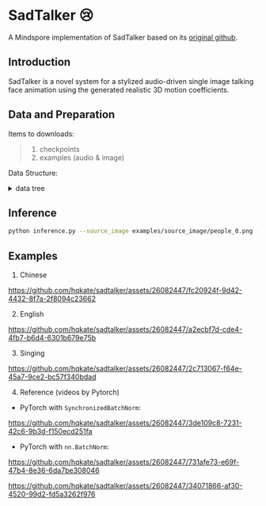 # SadTalker :cry:

A Mindspore implementation of SadTalker based on its [original github](https://github.com/OpenTalker/SadTalker).

## Introduction
SadTalker is a novel system for a stylized audio-driven single image talking face animation using the generated realistic 3D motion coefficients.

## Data and Preparation

Items to downloads:

> 1. checkpoints
> 2. examples (audio & image)

Data Structure:
<details>
  <summary>data tree</summary>
    
    ```bash 
    checkpoints/
    ├── BFM_Fitting
    │   ├── 01_MorphableModel.mat
    │   ├── BFM09_model_info.mat
    │   ├── BFM_exp_idx.mat
    │   ├── BFM_front_idx.mat
    │   ├── Exp_Pca.bin
    │   ├── facemodel_info.mat
    │   ├── select_vertex_id.mat
    │   ├── similarity_Lm3D_all.mat
    │   └── std_exp.txt
    ├── ms
    │   ├── ms_audio2exp.ckpt
    │   ├── ms_audio2pose.ckpt
    │   ├── ms_generator.ckpt
    │   ├── ms_he_estimator.ckpt
    │   ├── ms_kp_extractor.ckpt
    │   ├── ms_mapping.ckpt
    │   ├── ms_mapping_full.ckpt
    │   └── ms_net_recon.ckpt
    gfpgan/
    └── weights
        ├── alignment_WFLW_4HG.ckpt
        ├── detection_Resnet50_Final.ckpt
        ├── GFPGANv1.4.ckpt
        └── parsing_parsenet.ckpt
    examples/
    ├── driven_audio
    │   ├── bus_chinese.wav
    │   ├── chinese_news.wav
    │   ├── chinese_poem1.wav
    │   ├── chinese_poem2.wav
    │   ├── deyu.wav
    │   ├── eluosi.wav
    │   ├── fayu.wav
    │   ├── imagine.wav
    │   ├── itosinger1.wav
    │   ├── japanese.wav
    │   ├── RD_Radio31_000.wav
    │   ├── RD_Radio34_002.wav
    │   ├── RD_Radio36_000.wav
    │   └── RD_Radio40_000.wav
    ├── ref_video
    │   ├── WDA_AlexandriaOcasioCortez_000.mp4
    │   └── WDA_KatieHill_000.mp4
    └── source_image
        ├── art_0.png
        ├── art_10.png
        ├── art_11.png
        ├── art_12.png
        ├── art_13.png
        ├── art_14.png
        ├── art_15.png
        ├── art_16.png
        ├── art_17.png
        ├── art_18.png
        ├── art_19.png
        ├── art_1.png
        ├── art_20.png
        ├── art_2.png
        ├── art_3.png
        ├── art_4.png
        ├── art_5.png
        ├── art_6.png
        ├── art_7.png
        ├── art_8.png
        ├── art_9.png
        ├── full3.png
        ├── full4.jpeg
        ├── full_body_1.png
        ├── full_body_2.png
        ├── happy1.png
        ├── happy.png
        ├── people_0.png
        ├── sad1.png
        └── sad.png
    ```
</details>

## Inference
```bash
python inference.py --source_image examples/source_image/people_0.png --driven_audio examples/driven_audio/imagine.wav
```

## Examples
1. Chinese


https://github.com/hqkate/sadtalker/assets/26082447/fc20924f-9d42-4432-8f7a-2f8094c23662


2. English

https://github.com/hqkate/sadtalker/assets/26082447/a2ecbf7d-cde4-4fb7-b6d4-6301b679e75b

3. Singing
   
https://github.com/hqkate/sadtalker/assets/26082447/2c713067-f64e-45a7-9ce2-bc57f340bdad

4. Reference (videos by Pytorch)

- PyTorch with `SynchronizedBatchNorm`:

https://github.com/hqkate/sadtalker/assets/26082447/3de109c8-7231-42c6-9b3d-f150ecd251fa


- PyTorch with `nn.BatchNorm`:

https://github.com/hqkate/sadtalker/assets/26082447/731afe73-e69f-47b4-8e36-6da7be308046


https://github.com/hqkate/sadtalker/assets/26082447/34071866-af30-4520-99d2-fd5a3262f976
